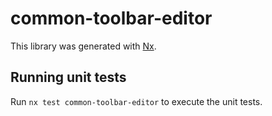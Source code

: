 # common-toolbar-editor

This library was generated with [Nx](https://nx.dev).

## Running unit tests

Run `nx test common-toolbar-editor` to execute the unit tests.

